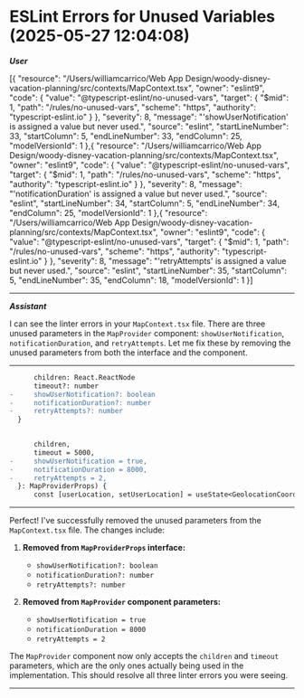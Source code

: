 <!-- Generated by SpecStory -->

# ESLint Errors for Unused Variables (2025-05-27 12:04:08)

_**User**_

[{
	"resource": "/Users/williamcarrico/Web App Design/woody-disney-vacation-planning/src/contexts/MapContext.tsx",
	"owner": "eslint9",
	"code": {
		"value": "@typescript-eslint/no-unused-vars",
		"target": {
			"$mid": 1,
			"path": "/rules/no-unused-vars",
			"scheme": "https",
			"authority": "typescript-eslint.io"
		}
	},
	"severity": 8,
	"message": "'showUserNotification' is assigned a value but never used.",
	"source": "eslint",
	"startLineNumber": 33,
	"startColumn": 5,
	"endLineNumber": 33,
	"endColumn": 25,
	"modelVersionId": 1
},{
	"resource": "/Users/williamcarrico/Web App Design/woody-disney-vacation-planning/src/contexts/MapContext.tsx",
	"owner": "eslint9",
	"code": {
		"value": "@typescript-eslint/no-unused-vars",
		"target": {
			"$mid": 1,
			"path": "/rules/no-unused-vars",
			"scheme": "https",
			"authority": "typescript-eslint.io"
		}
	},
	"severity": 8,
	"message": "'notificationDuration' is assigned a value but never used.",
	"source": "eslint",
	"startLineNumber": 34,
	"startColumn": 5,
	"endLineNumber": 34,
	"endColumn": 25,
	"modelVersionId": 1
},{
	"resource": "/Users/williamcarrico/Web App Design/woody-disney-vacation-planning/src/contexts/MapContext.tsx",
	"owner": "eslint9",
	"code": {
		"value": "@typescript-eslint/no-unused-vars",
		"target": {
			"$mid": 1,
			"path": "/rules/no-unused-vars",
			"scheme": "https",
			"authority": "typescript-eslint.io"
		}
	},
	"severity": 8,
	"message": "'retryAttempts' is assigned a value but never used.",
	"source": "eslint",
	"startLineNumber": 35,
	"startColumn": 5,
	"endLineNumber": 35,
	"endColumn": 18,
	"modelVersionId": 1
}]

---

_**Assistant**_

I can see the linter errors in your `MapContext.tsx` file. There are three unused parameters in the `MapProvider` component: `showUserNotification`, `notificationDuration`, and `retryAttempts`. Let me fix these by removing the unused parameters from both the interface and the component.

---

```diff
      children: React.ReactNode
      timeout?: number
-     showUserNotification?: boolean
-     notificationDuration?: number
-     retryAttempts?: number
  }
  
```

```diff
      children,
      timeout = 5000,
-     showUserNotification = true,
-     notificationDuration = 8000,
-     retryAttempts = 2,
  }: MapProviderProps) {
      const [userLocation, setUserLocation] = useState<GeolocationCoordinates | null>(null)
```

---

Perfect! I've successfully removed the unused parameters from the `MapContext.tsx` file. The changes include:

1. **Removed from `MapProviderProps` interface:**
   - `showUserNotification?: boolean`
   - `notificationDuration?: number`
   - `retryAttempts?: number`

2. **Removed from `MapProvider` component parameters:**
   - `showUserNotification = true`
   - `notificationDuration = 8000`
   - `retryAttempts = 2`

The `MapProvider` component now only accepts the `children` and `timeout` parameters, which are the only ones actually being used in the implementation. This should resolve all three linter errors you were seeing.

---

